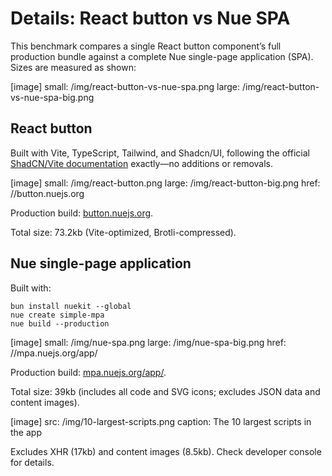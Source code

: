 
# Details: React button vs Nue SPA
This benchmark compares a single React button component’s full production bundle against a complete Nue single-page application (SPA). Sizes are measured as shown:

[image]
  small: /img/react-button-vs-nue-spa.png
  large: /img/react-button-vs-nue-spa-big.png


## React button
Built with Vite, TypeScript, Tailwind, and Shadcn/UI, following the official [ShadCN/Vite documentation](//ui.shadcn.com/docs/installation/vite) exactly—no additions or removals.

[image]
  small: /img/react-button.png
  large: /img/react-button-big.png
  href: //button.nuejs.org

Production build: [button.nuejs.org](//button.nuejs.org).

Total size: 73.2kb (Vite-optimized, Brotli-compressed).


## Nue single-page application
Built with:
```
bun install nuekit --global
nue create simple-mpa
nue build --production
```

[image]
  small: /img/nue-spa.png
  large: /img/nue-spa-big.png
  href: //mpa.nuejs.org/app/

Production build: [mpa.nuejs.org/app/](//mpa.nuejs.org/app/).


Total size: 39kb (includes all code and SVG icons; excludes JSON data and content images).

[image]
  src: /img/10-largest-scripts.png
  caption: The 10 largest scripts in the app

Excludes XHR (17kb) and content images (8.5kb). Check developer console for details.
